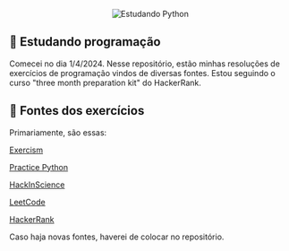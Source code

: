 <div align="center">
  
![Estudando Python](https://github.com/Lionel-Rocha/Estudando-Python/assets/111009073/8b69430d-435e-42ee-8498-af6697637fdc)

</div>

## 📌 Estudando programação

Comecei no dia 1/4/2024.
Nesse repositório, estão minhas resoluções de exercícios de programação vindos de diversas fontes. Estou seguindo o curso "three month preparation kit" do HackerRank.

## 📌 Fontes dos exercícios

Primariamente, são essas:

[Exercism](https://exercism.org/tracks/python/exercises)

[Practice Python](https://www.practicepython.org/)

[HackInScience](https://www.hackinscience.org/exercises/)

[LeetCode](https://leetcode.com/explore/learn/)

[HackerRank](https://www.hackerrank.com/interview/preparation-kits/three-month-preparation-kit/three-month-week-one/challenges)

Caso haja novas fontes, haverei de colocar no repositório.
